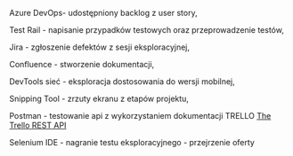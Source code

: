 Azure DevOps- udostępniony backlog z user story,  

Test Rail - napisanie przypadków testowych oraz przeprowadzenie testów,  

Jira - zgłoszenie defektów z sesji eksploracyjnej, 

Confluence - stworzenie dokumentacji, 

DevTools sieć - eksploracja dostosowania do wersji mobilnej, 

Snipping Tool - zrzuty ekranu z etapów projektu,  

Postman - testowanie api z wykorzystaniem dokumentacji TRELLO [The Trello REST API](https://developer.atlassian.com/cloud/trello/rest/api) 

Selenium IDE - nagranie testu eksploracyjnego - przejrzenie oferty